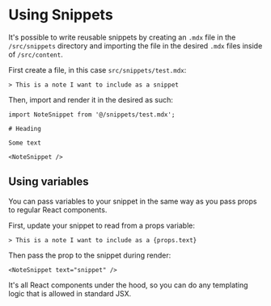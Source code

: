 # Using Snippets

It's possible to write reusable snippets by creating an `.mdx` file in the `/src/snippets` directory and importing the file in the desired `.mdx` files inside of `/src/content`.

First create a file, in this case `src/snippets/test.mdx`:

```mdx
> This is a note I want to include as a snippet
```

Then, import and render it in the desired as such:

```mdx
import NoteSnippet from '@/snippets/test.mdx';

# Heading

Some text

<NoteSnippet />
```

## Using variables

You can pass variables to your snippet in the same way as you pass props to regular React components.

First, update your snippet to read from a props variable:

```mdx
> This is a note I want to include as a {props.text}
```

Then pass the prop to the snippet during render:

```mdx
<NoteSnippet text="snippet" />
```

It's all React components under the hood, so you can do any templating logic that is allowed in standard JSX.
